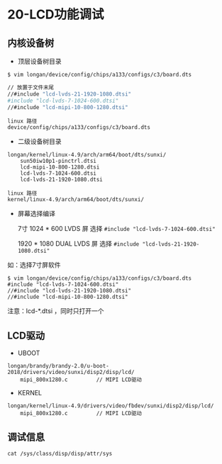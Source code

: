 # 20-LCD功能调试



## 内核设备树

* 顶层设备树目录

```bash
$ vim longan/device/config/chips/a133/configs/c3/board.dts

// 放置于文件末尾
//#include "lcd-lvds-21-1920-1080.dtsi"
#include "lcd-lvds-7-1024-600.dtsi"
//#include "lcd-mipi-10-800-1280.dtsi"
```

```
linux 路径
device/config/chips/a133/configs/c3/board.dts
```



* 二级设备树目录

```
longan/kernel/linux-4.9/arch/arm64/boot/dts/sunxi/
	sun50iw10p1-pinctrl.dtsi
	lcd-mipi-10-800-1280.dtsi
	lcd-lvds-7-1024-600.dtsi
	lcd-lvds-21-1920-1080.dtsi
```

```
linux 路径
kernel/linux-4.9/arch/arm64/boot/dts/sunxi/
```



* 屏幕选择编译

  7寸 1024 * 600 LVDS 屏 选择 `#include "lcd-lvds-7-1024-600.dtsi"`

  1920 * 1080 DUAL LVDS 屏 选择 `#include "lcd-lvds-21-1920-1080.dtsi"`

如：选择7寸屏软件

```shell
$ vim longan/device/config/chips/a133/configs/c3/board.dts
#include "lcd-lvds-7-1024-600.dtsi"
//#include "lcd-lvds-21-1920-1080.dtsi"
//#include "lcd-mipi-10-800-1280.dtsi"
```

注意：lcd-*.dtsi ，同时只打开一个



## LCD驱动

* UBOOT

```
longan/brandy/brandy-2.0/u-boot-2018/drivers/video/sunxi/disp2/disp/lcd/
	mipi_800x1280.c			// MIPI LCD驱动
```

* KERNEL

```
longan/kernel/linux-4.9/drivers/video/fbdev/sunxi/disp2/disp/lcd/
	mipi_800x1280.c			// MIPI LCD驱动
```



## 调试信息

```
cat /sys/class/disp/disp/attr/sys 
```

